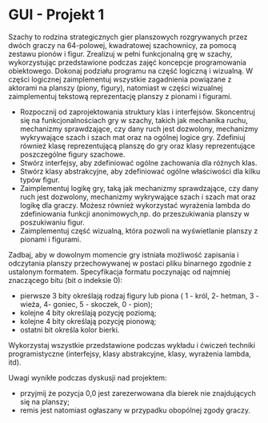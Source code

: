 # GUI - Projekt 1

Szachy to rodzina strategicznych gier planszowych rozgrywanych przez dwóch graczy na 64-polowej, kwadratowej szachownicy, za pomocą zestawu pionów i figur. Zrealizuj w pełni funkcjonalną grę w szachy, wykorzystując przedstawione podczas zajęć koncepcje programowania obiektowego. Dokonaj podziału programu na część logiczną i wizualną. W części logicznej zaimplementuj wszystkie zagadnienia powiązane z aktorami na planszy (piony, figury), natomiast w części wizualnej zaimplementuj tekstową reprezentację planszy z pionami i figurami.

* Rozpocznij od zaprojektowania struktury klas i interfejsów. Skoncentruj się na funkcjonalnościach gry w szachy, takich jak mechanika ruchu, mechanizmy sprawdzające, czy dany ruch jest dozwolony, mechanizmy wykrywające szach i szach mat oraz na ogólnej logice gry. Zdefiniuj również klasę reprezentującą planszę do gry oraz klasy reprezentujące poszczególne figury szachowe.
* Stwórz interfejsy, aby zdefiniować ogólne zachowania dla różnych klas.
* Stwórz klasy abstrakcyjne, aby zdefiniować ogólne właściwości dla kilku typów figur.
* Zaimplementuj logikę gry, taką jak mechanizmy sprawdzające, czy dany ruch jest dozwolony, mechanizmy wykrywające szach i szach mat oraz logikę dla graczy. Możesz również wykorzystać wyrażenia lambda do zdefiniowania funkcji anonimowych,np. do przeszukiwania planszy w poszukiwaniu figur.
* Zaimplementuj część wizualną, która pozwoli na wyświetlanie planszy z pionami i figurami.

Zadbaj, aby w dowolnym momencie gry istniała możliwość zapisania i odczytania planszy przechowywanej w postaci pliku binarnego zgodnie z ustalonym formatem. Specyfikacja formatu poczynając od najmniej znaczącego bitu (bit o indeksie 0):

* pierwsze 3 bity określają rodzaj figury lub piona ( 1 - król, 2- hetman, 3 - wieża, 4- goniec, 5 - skoczek, 0 - pion);
* kolejne 4 bity określają pozycję poziomą;
* kolejne 4 bity określają pozycję pionową;
* ostatni bit określa kolor bierki.

Wykorzystaj wszystkie przedstawione podczas wykładu i ćwiczeń techniki programistyczne (interfejsy, klasy abstrakcyjne, klasy, wyrażenia lambda, itd).

Uwagi wynikłe podczas dyskusji nad projektem:

* przyjmij że pozycja 0,0 jest zarezerwowana dla bierek nie znajdujących się na planszy;
* remis jest natomiast ogłaszany w przypadku obopólnej zgody graczy.